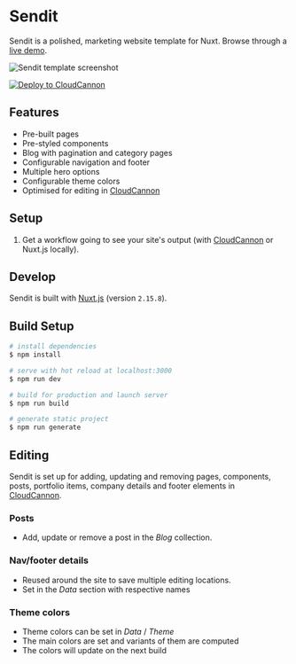 # Sendit

Sendit is a polished, marketing website template for Nuxt. Browse through a [live demo](https://fleek-onion.cloudvent.net/). 

![Sendit template screenshot](public/images/_screenshot.png)


[![Deploy to CloudCannon](https://buttons.cloudcannon.com/deploy.svg)](https://app.cloudcannon.com/register#sites/connect/github/CloudCannon/sendit-nuxtjs-template)

## Features

* Pre-built pages
* Pre-styled components
* Blog with pagination and category pages
* Configurable navigation and footer
* Multiple hero options 
* Configurable theme colors
* Optimised for editing in [CloudCannon](https://cloudcannon.com/)

## Setup

1. Get a workflow going to see your site's output (with [CloudCannon](https://app.cloudcannon.com/)
or Nuxt.js locally).

## Develop

Sendit is built with [Nuxt.js](https://nuxtjs.org/) (version `2.15.8`).

## Build Setup

```bash
# install dependencies
$ npm install

# serve with hot reload at localhost:3000
$ npm run dev

# build for production and launch server
$ npm run build

# generate static project
$ npm run generate
```
## Editing

Sendit is set up for adding, updating and removing pages, components, posts, portfolio items, company details and footer elements in [CloudCannon](https://app.cloudcannon.com/).

### Posts

* Add, update or remove a post in the *Blog* collection.

### Nav/footer details

* Reused around the site to save multiple editing locations.
* Set in the *Data* section with respective names

### Theme colors

* Theme colors can be set in *Data* / *Theme*
* The main colors are set and variants of them are computed
* The colors will update on the next build